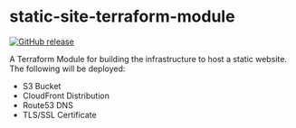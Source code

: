 # static-site-terraform-module

[![GitHub release](https://img.shields.io/github/release/TheAlanNix/static-site-terraform-module.svg)](https://github.com/TheAlanNix/static-site-terraform-module/releases/)

A Terraform Module for building the infrastructure to host a static website. The following will be deployed:
- S3 Bucket
- CloudFront Distribution
- Route53 DNS
- TLS/SSL Certificate
